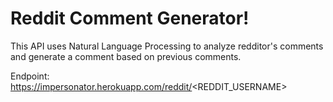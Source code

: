 # Reddit Comment Generator!

This API uses Natural Language Processing to analyze redditor's comments and generate a comment based on previous comments.

Endpoint: https://impersonator.herokuapp.com/reddit/<REDDIT_USERNAME>
